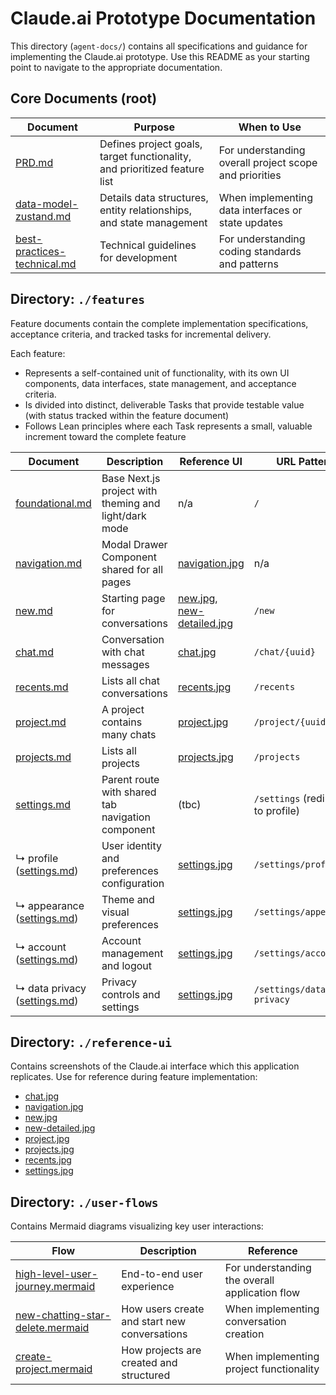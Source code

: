# Claude.ai Prototype Documentation

This directory (`agent-docs/`) contains all specifications and guidance for implementing the Claude.ai prototype. Use this README as your starting point to navigate to the appropriate documentation.

## Core Documents (root)

| Document | Purpose | When to Use |
|----------|---------|------------|
| [PRD.md](./PRD.md) | Defines project goals, target functionality, and prioritized feature list | For understanding overall project scope and priorities |
| [data-model-zustand.md](./data-model-zustand.md) | Details data structures, entity relationships, and state management | When implementing data interfaces or state updates |
| [best-practices-technical.md](./best-practices-technical.md) | Technical guidelines for development | For understanding coding standards and patterns |

## Directory: `./features`

Feature documents contain the complete implementation specifications, acceptance criteria, and tracked tasks for incremental delivery.

Each feature:
- Represents a self-contained unit of functionality, with its own UI components, data interfaces, state management, and acceptance criteria.
- Is divided into distinct, deliverable Tasks that provide testable value (with status tracked within the feature document)
- Follows Lean principles where each Task represents a small, valuable increment toward the complete feature

| Document| Description | Reference UI | URL Pattern |
|---------|-------------|-----------|-----------|
| [foundational.md](./features/foundational.md) | Base Next.js project with theming and light/dark mode | n/a | `/` |
| [navigation.md](./features/navigation.md) | Modal Drawer Component shared for all pages | [navigation.jpg](./reference-ui/navigation.jpg) | n/a |
| [new.md](./features/new.md) | Starting page for conversations | [new.jpg](./reference-ui/new.jpg),  [new-detailed.jpg](./reference-ui/new-detailed.jpg)| `/new` |
| [chat.md](./features/chat.md) | Conversation with chat messages | [chat.jpg](./reference-ui/chat.jpg) | `/chat/{uuid}` |
| [recents.md](./features/recents.md) | Lists all chat conversations | [recents.jpg](./reference-ui/recents.jpg) | `/recents` |
| [project.md](./features/project.md) | A project contains many chats | [project.jpg](./reference-ui/project.jpg) | `/project/{uuid}` |
| [projects.md](./features/projects.md) | Lists all projects | [projects.jpg](./reference-ui/projects.jpg) | `/projects` |
| [settings.md](./features/settings.md) | Parent route with shared tab navigation component | (tbc) | `/settings` (redirects to profile) |
| ↳ profile<br/> ([settings.md](./features/settings.md)) | User identity and preferences configuration | [settings.jpg](./reference-ui/settings.jpg) | `/settings/profile` |
| ↳ appearance<br/> ([settings.md](./features/settings.md)) | Theme and visual preferences | [settings.jpg](./reference-ui/settings.jpg) | `/settings/appearance` |
| ↳ account<br/> ([settings.md](./features/settings.md)) | Account management and logout | [settings.jpg](./reference-ui/settings.jpg) | `/settings/account` |
| ↳ data privacy<br/> ([settings.md](./features/settings.md)) | Privacy controls and settings | [settings.jpg](./reference-ui/settings.jpg) | `/settings/data-privacy` |

## Directory: `./reference-ui`

Contains screenshots of the Claude.ai interface which this application replicates. Use for reference during feature implementation:

* [chat.jpg](./reference-ui/chat.jpg)
* [navigation.jpg](./reference-ui/navigation.jpg)
* [new.jpg](./reference-ui/new.jpg)
* [new-detailed.jpg](./reference-ui/new-detailed.jpg)
* [project.jpg](./reference-ui/project.jpg)
* [projects.jpg](./reference-ui/projects.jpg)
* [recents.jpg](./reference-ui/recents.jpg)
* [settings.jpg](./reference-ui/settings.jpg)

## Directory: `./user-flows`

Contains Mermaid diagrams visualizing key user interactions:

| Flow | Description | Reference |
|------|-------------|-----------|
| [high-level-user-journey.mermaid](./user-flows/high-level-user-journey.mermaid) | End-to-end user experience | For understanding the overall application flow |
| [new-chatting-star-delete.mermaid](./user-flows/new-chatting-star-delete.mermaid) | How users create and start new conversations | When implementing conversation creation |
| [create-project.mermaid](./user-flows/create-project.mermaid) | How projects are created and structured | When implementing project functionality |